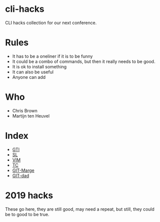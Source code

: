 # cli-hacks
CLI hacks collection for our next conference.

# Rules

- It has to be a oneliner if it is to be funny
- It could be a combo of commands, but then it really needs to be good.
- It is ok to install something
- It can also be useful
- Anyone can add

# Who

- Chris Brown
- Martijn ten Heuvel


# Index

* [GTI](./GTI.md)
* [SL](./SL.md)
* [VIM](./VIM.md)
* [TC](./TC.md)
* [GIT-Marge](./GIT-Marge.md)
* [GIT-dad](./GIT-dad.md)

# 2019 hacks 
These go here, they are still good, may need a repeat, but still, they could be to good to be true.
